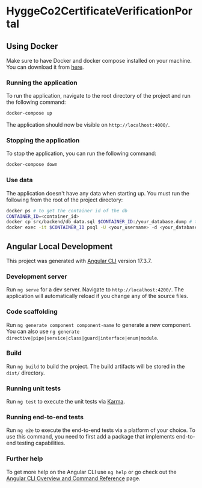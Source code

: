 # HyggeCo2CertificateVerificationPortal

## Using Docker

Make sure to have Docker and docker compose installed on your machine. You can download it from [here](https://www.docker.com/products/docker-desktop).

### Running the application

To run the application, navigate to the root directory of the project and run the following command:
```bash
docker-compose up
```

The application should now be visible on `http://localhost:4000/`.

### Stopping the application

To stop the application, you can run the following command:
```bash
docker-compose down
```

### Use data

The application doesn't have any data when starting up. You must run the following from the root of the project directory:
```bash
docker ps # to get the container id of the db
CONTAINER_ID=<container_id> 
docker cp src/backend/db_data.sql $CONTAINER_ID:/your_database.dump # to copy the dump file to the container
docker exec -it $CONTAINER_ID psql -U <your_username> -d <your_database> -f /your_database.dump # to restore the dump file
```

## Angular Local Development

This project was generated with [Angular CLI](https://github.com/angular/angular-cli) version 17.3.7.

### Development server

Run `ng serve` for a dev server. Navigate to `http://localhost:4200/`. The application will automatically reload if you change any of the source files.

### Code scaffolding

Run `ng generate component component-name` to generate a new component. You can also use `ng generate directive|pipe|service|class|guard|interface|enum|module`.

### Build

Run `ng build` to build the project. The build artifacts will be stored in the `dist/` directory.

### Running unit tests

Run `ng test` to execute the unit tests via [Karma](https://karma-runner.github.io).

### Running end-to-end tests

Run `ng e2e` to execute the end-to-end tests via a platform of your choice. To use this command, you need to first add a package that implements end-to-end testing capabilities.

### Further help

To get more help on the Angular CLI use `ng help` or go check out the [Angular CLI Overview and Command Reference](https://angular.io/cli) page.
